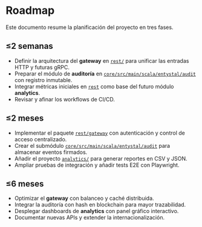 # Roadmap

Este documento resume la planificación del proyecto en tres fases.

## ≤2 semanas
- Definir la arquitectura del **gateway** en [`rest/`](../rest) para unificar las entradas HTTP y futuras gRPC.
- Preparar el módulo de **auditoría** en [`core/src/main/scala/entystal/audit`](../core/src/main/scala/entystal/audit) con registro inmutable.
- Integrar métricas iniciales en [`rest`](../rest) como base del futuro módulo **analytics**.
- Revisar y afinar los workflows de CI/CD.

## ≤2 meses
- Implementar el paquete [`rest/gateway`](../rest) con autenticación y control de acceso centralizado.
- Crear el submódulo [`core/src/main/scala/entystal/audit`](../core/src/main/scala/entystal/audit) para almacenar eventos firmados.
- Añadir el proyecto [`analytics/`](../analytics) para generar reportes en CSV y JSON.
- Ampliar pruebas de integración y añadir tests E2E con Playwright.

## ≤6 meses
- Optimizar el **gateway** con balanceo y caché distribuida.
- Integrar la auditoría con hash en blockchain para mayor trazabilidad.
- Desplegar dashboards de **analytics** con panel gráfico interactivo.
- Documentar nuevas APIs y extender la internacionalización.
